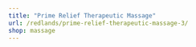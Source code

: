 ```yaml
---
title: "Prime Relief Therapeutic Massage"
url: /redlands/prime-relief-therapeutic-massage-3/
shop: massage
---
```

